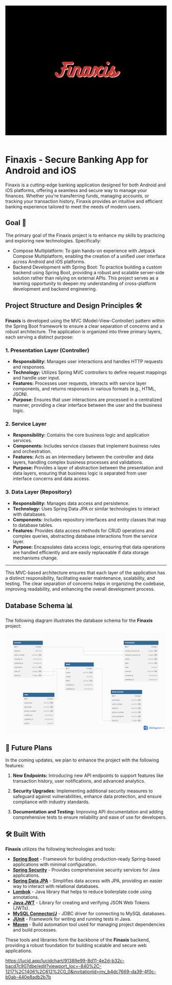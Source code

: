 <div align="center">
</br>
<img src="/screenshots/background.png"/>
</div>

</br>

# Finaxis - Secure Banking App for Android and iOS

Finaxis is a cutting-edge banking application designed for both Android and iOS platforms, offering a seamless and secure way to manage your finances. Whether you're transferring funds, managing accounts, or tracking your transaction history, Finaxis provides an intuitive and efficient banking experience tailored to meet the needs of modern users.

## Goal 👀
The primary goal of the Finaxis project is to enhance my skills by practicing and exploring new technologies. Specifically:

- Compose Multiplatform: To gain hands-on experience with Jetpack Compose Multiplatform, enabling the creation of a unified user interface across Android and iOS platforms.
- Backend Development with Spring Boot: To practice building a custom backend using Spring Boot, providing a robust and scalable server-side solution rather than relying on external APIs.
This project serves as a learning opportunity to deepen my understanding of cross-platform development and backend engineering.

## Project Structure and Design Principles 🛠

**Finaxis** is developed using the MVC (Model-View-Controller) pattern within the Spring Boot framework to ensure a clear separation of concerns and a robust architecture. The application is organized into three primary layers, each serving a distinct purpose:

### 1. **Presentation Layer (Controller)**
- **Responsibility:** Manages user interactions and handles HTTP requests and responses.
- **Technology:** Utilizes Spring MVC controllers to define request mappings and handle user input.
- **Features:** Processes user requests, interacts with service layer components, and returns responses in various formats (e.g., HTML, JSON).
- **Purpose:** Ensures that user interactions are processed in a centralized manner, providing a clear interface between the user and the business logic.

### 2. **Service Layer**
- **Responsibility:** Contains the core business logic and application services.
- **Components:** Includes service classes that implement business rules and orchestration.
- **Features:** Acts as an intermediary between the controller and data layers, handling complex business processes and validations.
- **Purpose:** Provides a layer of abstraction between the presentation and data layers, ensuring that business logic is separated from user interface concerns and data access.

### 3. **Data Layer (Repository)**
- **Responsibility:** Manages data access and persistence.
- **Technology:** Uses Spring Data JPA or similar technologies to interact with databases.
- **Components:** Includes repository interfaces and entity classes that map to database tables.
- **Features:** Provides data access methods for CRUD operations and complex queries, abstracting database interactions from the service layer.
- **Purpose:** Encapsulates data access logic, ensuring that data operations are handled efficiently and are easily replaceable if data storage mechanisms change.

---

This MVC-based architecture ensures that each layer of the application has a distinct responsibility, facilitating easier maintenance, scalability, and testing. The clear separation of concerns helps in organizing the codebase, improving readability, and enhancing the overall development process.

## Database Schema 📊

The following diagram illustrates the database schema for the **Finaxis** project:

![Database Schema](screenshots/scheme.png)

## 🚀 Future Plans

In the coming updates, we plan to enhance the project with the following features:

1. **New Endpoints:** Introducing new API endpoints to support features like transaction history, user notifications, and advanced analytics.

2. **Security Upgrades:** Implementing additional security measures to safeguard against vulnerabilities, enhance data protection, and ensure compliance with industry standards.

3. **Documentation and Testing:** Improving API documentation and adding comprehensive tests to ensure reliability and ease of use for developers.

## 🛠 Built With

**Finaxis** utilizes the following technologies and tools:

- **[Spring Boot](https://spring.io/projects/spring-boot)** - Framework for building production-ready Spring-based applications with minimal configuration.
- **[Spring Security](https://spring.io/projects/spring-security)** - Provides comprehensive security services for Java applications.
- **[Spring Data JPA](https://spring.io/projects/spring-data-jpa)** - Simplifies data access with JPA, providing an easier way to interact with relational databases.
- **[Lombok](https://projectlombok.org/)** - Java library that helps to reduce boilerplate code using annotations.
- **[Java JWT](https://github.com/auth0/java-jwt)** - Library for creating and verifying JSON Web Tokens (JWTs).
- **[MySQL Connector/J](https://dev.mysql.com/downloads/connector/j/)** - JDBC driver for connecting to MySQL databases.
- **[JUnit](https://junit.org/junit4/)** - Framework for writing and running tests in Java.
- **[Maven](https://maven.apache.org/)** - Build automation tool used for managing project dependencies and build processes.

These tools and libraries form the backbone of the **Finaxis** backend, providing a robust foundation for building scalable and secure web applications.




https://lucid.app/lucidchart/91389e99-8d11-4e2d-b32c-bacd7c907dbe/edit?viewport_loc=-840%2C-1217%2C1406%2C612%2C0_0&invitationId=inv_b4dc7669-da39-4f0c-b0ab-440e8adb2b7b
